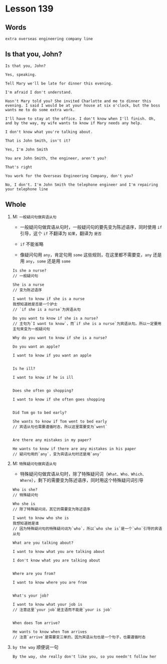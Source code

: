 # Lesson 139

## Words

```
extra overseas engineering company line
```

## Is that you, John?

```
Is that you, John?

Yes, speaking.

Tell Mary we'll be late for dinner this evening.

I'm afraid I don't understand.

Hasn't Mary told you? She invited Charlotte and me to dinner this evening. I said I would be at your house at six o'clock, but the boss wants me to do some extra work.

I'll have to stay at the office. I don't know when I'll finish. Oh, and by the way, my wife wants to know if Mary needs any help.

I don't know what you're talking about.

That is John Smith, isn't it?

Yes, I'm John Smith

You are John Smith, the engineer, aren't you?

That's right

You work for the Overseas Engineering Company, don't you?

No, I don't. I'm John Smith the telephone engineer and I'm repairing your telephone line
```

## Whole

1. M: `一般疑问句做宾语从句`

   - 一般疑问句做宾语从句时，一般疑问句的要先变为陈述语序，同时使用 `if` 引导，这个 `if` 不翻译为 `如果`，翻译为 `是否`

   - `if` 不能省略

   - 像疑问句用 `any`，肯定句用 `some` 这些规则，在这里都不需要变，`any` 还是用 `any`，`some` 还是用 `some`

   ```
   Is she a nurse?
   // 一般疑问句

   She is a nurse
   // 变为陈述语序

   I want to know if she is a nurse
   我想知道她是否是一个护士
   // `if she is a nurse`为宾语从句

   Do you want to know if she is a nurse?
   // 主句为`I want to know`，而`if she is a nurse`为宾语从句。所以一定要用主句来变为一般疑问句

   Why do you want to know if she is a nurse?
   ```

   ```
   Do you want an apple?

   I want to know if you want an apple


   Is he ill?

   I want to know if he is ill


   Does she often go shopping?

   I want to know if she often goes shopping


   Did Tom go to bed early?

   She wants to know if Tom went to bed early
   // 宾语从句也需要遵循时态，所以这里需要变为`went`


   Are there any mistakes in my paper?

   He wants to know if there are any mistakes in his paper
   // 疑问句用的`any`，变为宾语从句时还是用`any`
   ```

2. M: `特殊疑问句做宾语从句`

   - 特殊疑问句做宾语从句时，除了特殊疑问词（`What、Who、Which、Where`），剩下的需要变为陈述语序，同时用这个特殊疑问词引导

   ```
   Who is she?
   // 特殊疑问句

   Who she is
   // 除了特殊疑问词，其它的需要变为陈述语序

   I want to know who she is
   我想知道她是谁
   // 因为特殊疑问句的特殊疑问词为`who`，所以`who she is`是一个`who`引导的宾语从句
   ```

   ```
   What are you talking about?

   I want to know what you are talking about

   I don't know what you are talking about


   Where are you from?

   I want to know where you are from


   What's your job?

   I want to know what your job is
   // 注意这里`your job`是主语而不能是`your is job`


   When does Tom arrive?

   He wants to know when Tom arrives
   // 注意`arrive`是需要变三单的，因为宾语从句也是一个句子，也要遵循时态
   ```

3. `by the way` 顺便说一句

   ```
   By the way, she really don't like you, so you needn't follow her
   ```
